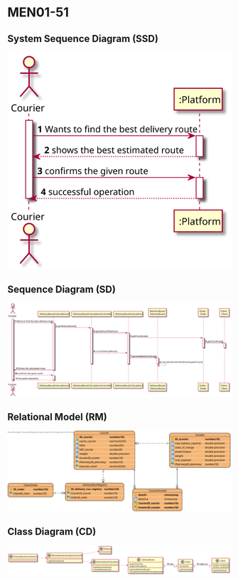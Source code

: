 # MEN01-51 #

## System Sequence Diagram (SSD) ##

![MEN01_192_SSD](MEN01_192_SSD.svg)

## Sequence Diagram (SD) ##

![MEN01_193_SD](MEN01_193_SD.svg)

## Relational Model (RM) ##

![MEN01_193_MR](MEN01_193_MR.svg)

## Class Diagram (CD) ##

![MEN01_193_CD](MEN01_193_CD.svg)